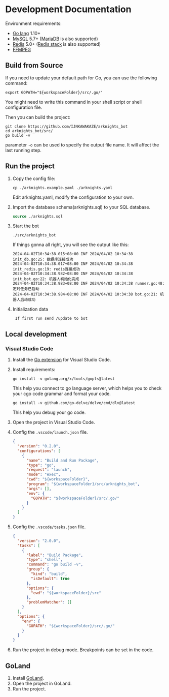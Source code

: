 # Development Documentation

Environment requirements:

- [Go lang](https://go.dev) 1.10+
- [MySQL](https://www.mysql.com/) 5.7+ ([MariaDB](https://mariadb.org) is also supported)
- [Redis](https://redis.io) 5.0+ ([Redis stack](https://redis.io/docs/about/about-stack/) is also supported)
- [FFMPEG](https://ffmpeg.org/)

## Build from Source

If you need to update your default path for Go, you can use the following command:

```shell
export GOPATH="${workspaceFolder}/src/.go/"
```

You might need to write this command in your shell script or shell configuration file.

Then you can build the project:

```shell
git clone https://github.com/IJNKAWAKAZE/arknights_bot
cd arknights_bot/src/
go build -v
```

parameter `-o` can be used to specify the output file name. It will affect the last running step.

## Run the project

1. Copy the config file:

   ```shell
   cp ./arknights.example.yaml ./arknights.yaml
   ```

   Edit arknights.yaml, modify the configuration to your own.

2. Import the database schema(arknights.sql) to your SQL database.

   ```sql
   source ./arknights.sql
   ```

3. Start the bot

   ```shell
   ./src/arknights_bot
   ```
   If things gonna all right, you will see the output like this:

   ```log
   2024-04-02T10:34:38.015+08:00 INF 2024/04/02 10:34:38 init_db.go:25: 数据库连接成功
   2024-04-02T10:34:38.017+08:00 INF 2024/04/02 10:34:38 init_redis.go:19: redis连接成功
   2024-04-02T10:34:38.982+08:00 INF 2024/04/02 10:34:38 init_bot.go:22: 机器人初始化完成
   2024-04-02T10:34:38.983+08:00 INF 2024/04/02 10:34:38 runner.go:48: 定时任务已启动
   2024-04-02T10:34:38.984+08:00 INF 2024/04/02 10:34:38 bot.go:21: 机器人启动成功
   ```

4. Initialization data 

   ```
    If first run send /update to bot
   ```

## Local development

### Visual Studio Code

1. Install the [Go extension](https://marketplace.visualstudio.com/items?itemName=golang.Go) for Visual Studio Code.

2. Install requirements:

   ```shell
   go install -v golang.org/x/tools/gopls@latest
   ```

   This help you connect to go language server, which helps you to check your cgo code grammar and format your code.

   ```shell
   go install -v github.com/go-delve/delve/cmd/dlv@latest
   ```

   This help you debug your go code.

3. Open the project in Visual Studio Code.

4. Config the `.vscode/launch.json` file.

   ```json
   {
     "version": "0.2.0",
     "configurations": [
       {
         "name": "Build and Run Package",
         "type": "go",
         "request": "launch",
         "mode": "exec",
         "cwd": "${workspaceFolder}",
         "program": "${workspaceFolder}/src/arknights_bot",
         "args": [],
         "env": {
           "GOPATH": "${workspaceFolder}/src/.go/"
         }
       }
     ]
   }
   ```

5. Config the `.vscode/tasks.json` file.

   ```json
   {
     "version": "2.0.0",
     "tasks": [
       {
         "label": "Build Package",
         "type": "shell",
         "command": "go build -v",
         "group": {
           "kind": "build",
           "isDefault": true
         },
         "options": {
           "cwd": "${workspaceFolder}/src"
         },
         "problemMatcher": []
       }
     ],
     "options": {
       "env": {
         "GOPATH": "${workspaceFolder}/src/.go/"
       }
     }
   }
   ```

6. Run the project in debug mode. Breakpoints can be set in the code.

## GoLand

1. Install [GoLand](https://www.jetbrains.com/go/).
2. Open the project in GoLand.
3. Run the project.
